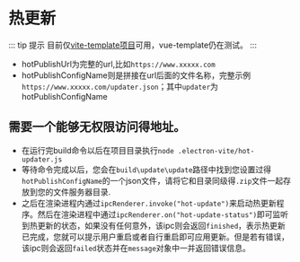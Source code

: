 # 热更新
::: tip 提示
目前仅[vite-template项目](https://github.com/umbrella22/electron-vite-template)可用，vue-template仍在测试。
:::

- hotPublishUrl为完整的url,比如`https://www.xxxxx.com` 
- hotPublishConfigName则是拼接在url后面的文件名称，完整示例`https://www.xxxxx.com/updater.json`；其中`updater`为hotPublishConfigName

## 需要一个能够无权限访问得地址。

- 在运行完build命令以后在项目目录执行`node .electron-vite/hot-updater.js`
- 等待命令完成以后，您会在`build\update\update`路径中找到您设置过得`hotPublishConfigName`的一个json文件，请将它和目录同级得`.zip`文件一起存放到您的文件服务器目录.
- 之后在渲染进程内通过`ipcRenderer.invoke("hot-update")`来启动热更新程序。然后在渲染进程中通过`ipcRenderer.on("hot-update-status")`即可监听到热更新的状态，如果没有任何意外，该ipc则会返回`finished`，表示热更新已完成，您就可以提示用户重启或者自行重启即可应用更新。但是若有错误，该ipc则会返回`failed`状态并在`message`对象中一并返回错误信息。

